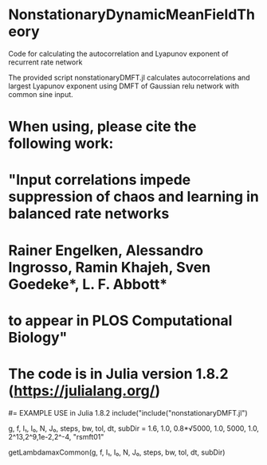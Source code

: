 # NonstationaryDynamicMeanFieldTheory
Code for calculating the autocorrelation and Lyapunov exponent of recurrent rate network

The provided script nonstationaryDMFT.jl calculates autocorrelations and largest Lyapunov exponent using DMFT of Gaussian relu network with common sine input.

# When using, please cite the following work: 
#
#   "Input correlations impede suppression of chaos and learning in balanced rate networks
#   Rainer Engelken, Alessandro Ingrosso, Ramin Khajeh, Sven Goedeke*, L. F. Abbott*
#   to appear in PLOS Computational Biology"
#
# The code is in Julia version 1.8.2 (https://julialang.org/)

#= EXAMPLE USE in Julia 1.8.2
include("include("nonstationaryDMFT.jl")

g, f, I₁, I₀, N, J₀, steps, bw, tol, dt, subDir = 1.6, 1.0, 0.8*√5000, 1.0, 5000, 1.0, 2^13,2^9,1e-2,2^-4, "rsmft01"

getLambdamaxCommon(g, f, I₁, I₀, N, J₀, steps, bw, tol, dt, subDir)

